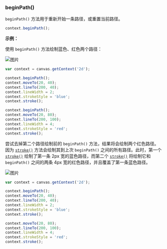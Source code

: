 ### beginPath()

`beginPath()` 方法用于重新开始一条路径，或重置当前路径。

```js
context.beginPath();
```

**示例：**

使用 `beginPath()` 方法绘制蓝色、红色两个路径：

![图片](/img/game/canvas/beginPath-001.png)

```js
var context = canvas.getContext('2d');

context.beginPath();
context.moveTo(20, 40);
context.lineTo(200, 40);
context.lineWidth = 2;
context.strokeStyle = 'blue';
context.stroke();

context.beginPath();
context.moveTo(20, 80);
context.lineTo(200, 100);
context.lineWidth = 4;
context.strokeStyle = 'red';
context.stroke();
```

尝试去掉第二个路径绘制前的 `beginPath()` 方法，结果将会绘制两个红色路径。因为 [`stroke()`](#stroke) 方法会绘制其到上次  `beginPath()` 之间的所有路径。此时，第一个 [`stroke()`](#stroke) 绘制了第一条 2px 宽的蓝色路径，而第二个 [`stroke()`](#stroke) 将绘制它和 `beginPath()` 之间的两条 4px 宽的红色路径，并且覆盖了第一条蓝色路径。

![图片](/img/game/canvas/beginPath-002.png)

```js
var context = canvas.getContext('2d');

context.beginPath();
context.moveTo(20, 40);
context.lineTo(200, 40);
context.lineWidth = 2;
context.strokeStyle = 'blue';
context.stroke();

context.moveTo(20, 80);
context.lineTo(200, 100);
context.lineWidth = 4;
context.strokeStyle = 'red';
context.stroke();
```